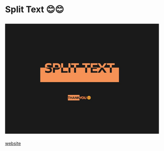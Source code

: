 # Split Text 😊😊
![alt text](https://raw.githubusercontent.com/mTy8421/Split-Text/main/img/splittext.jpeg)
---
[website](https://mty8421.github.io/Split-Text/)
